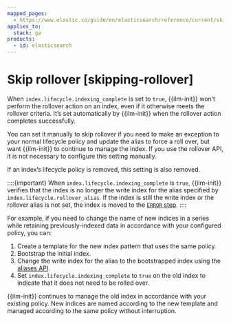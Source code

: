 ```yaml
---
mapped_pages:
  - https://www.elastic.co/guide/en/elasticsearch/reference/current/skipping-rollover.html
applies_to:
  stack: ga
products:
  - id: elasticsearch
---
```


# Skip rollover [skipping-rollover]

When `index.lifecycle.indexing_complete` is set to `true`, {{ilm-init}} won’t perform the rollover action on an index, even if it otherwise meets the rollover criteria. It’s set automatically by {{ilm-init}} when the rollover action completes successfully.

You can set it manually to skip rollover if you need to make an exception to your normal lifecycle policy and update the alias to force a roll over, but want {{ilm-init}} to continue to manage the index. If you use the rollover API, it is not necessary to configure this setting manually.

If an index’s lifecycle policy is removed, this setting is also removed.

::::{important} 
When `index.lifecycle.indexing_complete` is `true`, {{ilm-init}} verifies that the index is no longer the write index for the alias specified by `index.lifecycle.rollover_alias`. If the index is still the write index or the rollover alias is not set, the index is moved to the [`ERROR` step](../../../troubleshoot/elasticsearch/index-lifecycle-management-errors.md).
::::


For example, if you need to change the name of new indices in a series while retaining previously-indexed data in accordance with your configured policy, you can:

1. Create a template for the new index pattern that uses the same policy.
2. Bootstrap the initial index.
3. Change the write index for the alias to the bootstrapped index using the [aliases API](https://www.elastic.co/docs/api/doc/elasticsearch/operation/operation-indices-update-aliases).
4. Set `index.lifecycle.indexing_complete` to `true` on the old index to indicate that it does not need to be rolled over.

{{ilm-init}} continues to manage the old index in accordance with your existing policy. New indices are named according to the new template and managed according to the same policy without interruption.

